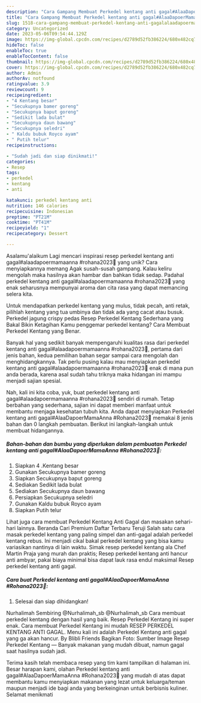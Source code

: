 ```yaml
---
description: "Cara Gampang Membuat Perkedel kentang anti gagal#AlaaDapoerMamaAnna #Rohana2023🥔{ yang Menggugah Selera"
title: "Cara Gampang Membuat Perkedel kentang anti gagal#AlaaDapoerMamaAnna #Rohana2023🥔{ yang Menggugah Selera"
slug: 1518-cara-gampang-membuat-perkedel-kentang-anti-gagalalaadapoermamaanna-rohana2023-yang-menggugah-selera
category: Uncategorized
date: 2023-05-06T09:54:44.129Z
image: https://img-global.cpcdn.com/recipes/d2789d52fb386224/680x482cq70/perkedel-kentang-anti-gagalalaadapoermamaanna-rohana2023-foto-resep-utama.jpg
hideToc: false
enableToc: true
enableTocContent: false
thumbnail: https://img-global.cpcdn.com/recipes/d2789d52fb386224/680x482cq70/perkedel-kentang-anti-gagalalaadapoermamaanna-rohana2023-foto-resep-utama.jpg
cover: https://img-global.cpcdn.com/recipes/d2789d52fb386224/680x482cq70/perkedel-kentang-anti-gagalalaadapoermamaanna-rohana2023-foto-resep-utama.jpg
author: Admin
authorAv: notfound
ratingvalue: 3.9
reviewcount: 9
recipeingredient:
- "4 Kentang besar"
- "Secukupnya bamer goreng"
- "Secukupnya baput goreng"
- "Sedikit lada bulat"
- "Secukupnya daun bawang"
- "Secukupnya seledri"
- " Kaldu bubuk Royco ayam"
- " Putih telur"
recipeinstructions:

- "Sudah jadi dan siap dinikmati!"
categories:
- Resep
tags:
- perkedel
- kentang
- anti

katakunci: perkedel kentang anti 
nutrition: 146 calories
recipecuisine: Indonesian
preptime: "PT21M"
cooktime: "PT41M"
recipeyield: "1"
recipecategory: Dessert

---
```



Asalamu'alaikum Lagi mencari inspirasi resep perkedel kentang anti gagal#alaadapoermamaanna #rohana2023🥔 yang unik? Cara menyiapkannya memang Agak susah-susah gampang. Kalau keliru mengolah maka hasilnya akan hambar dan bahkan tidak sedap. Padahal perkedel kentang anti gagal#alaadapoermamaanna #rohana2023🥔 yang enak seharusnya mempunyai aroma dan cita rasa yang dapat memancing selera kita.


Untuk mendapatkan perkedel kentang yang mulus, tidak pecah, anti retak, pilihlah kentang yang tua umbinya dan tidak ada yang cacat atau busuk. Perkedel jagung crispy pedas Resep Perkedel Kentang Sederhana yang Bakal Bikin Ketagihan Kamu penggemar perkedel kentang? Cara Membuat Perkedel Kentang yang Benar.

Banyak hal yang sedikit banyak mempengaruhi kualitas rasa dari perkedel kentang anti gagal#alaadapoermamaanna #rohana2023🥔, pertama dari jenis bahan, kedua pemilihan bahan segar sampai cara mengolah dan menghidangkannya. Tak perlu pusing kalau mau menyiapkan perkedel kentang anti gagal#alaadapoermamaanna #rohana2023🥔 enak di mana pun anda berada, karena asal sudah tahu triknya maka hidangan ini mampu menjadi sajian spesial.


Nah, kali ini kita coba, yuk, buat perkedel kentang anti gagal#alaadapoermamaanna #rohana2023🥔 sendiri di rumah. Tetap berbahan yang sederhana, sajian ini dapat memberi manfaat untuk membantu menjaga kesehatan tubuh kita. Anda dapat menyiapkan Perkedel kentang anti gagal#AlaaDapoerMamaAnna #Rohana2023🥔 memakai 8 jenis bahan dan 0 langkah pembuatan. Berikut ini langkah-langkah untuk membuat hidangannya.

<!--inarticleads1-->

##### Bahan-bahan dan bumbu yang diperlukan dalam pembuatan Perkedel kentang anti gagal#AlaaDapoerMamaAnna #Rohana2023🥔:

1. Siapkan 4 .Kentang besar
1. Gunakan Secukupnya bamer goreng
1. Siapkan Secukupnya baput goreng
1. Sediakan Sedikit lada bulat
1. Sediakan Secukupnya daun bawang
1. Persiapkan Secukupnya seledri
1. Gunakan  Kaldu bubuk Royco ayam
1. Siapkan  Putih telur


Lihat juga cara membuat Perkedel Kentang Anti Gagal dan masakan sehari-hari lainnya. Beranda Cari Premium Daftar Terbaru Teruji Salah satu cara masak perkedel kentang yang paling simpel dan anti-gagal adalah perkedel kentang rebus. Ini menjadi cikal bakal perkedel kentang yang bisa kamu variasikan nantinya di lain waktu. Simak resep perkedel kentang ala Chef Martin Praja yang murah dan praktis; Resep perkedel kentang anti hancur anti ambyar, pakai biaya minimal bisa dapat lauk rasa endul maksimal Resep perkedel kentang anti gagal. 

<!--inarticleads2-->

##### Cara buat Perkedel kentang anti gagal#AlaaDapoerMamaAnna #Rohana2023🥔:


1. Selesai dan siap dihidangkan!

Nurhalimah Sembiring @Nurhalimah_sb @Nurhalimah_sb Cara membuat perkedel kentang dengan hasil yang baik. Resep Perkedel Kentang ini super enak. Cara membuat Perkedel Kentang ini mudah RESEP PERKEDEL KENTANG ANTI GAGAL. Menu kali ini adalah Perkedel Kentang anti gagal yang ga akan hancur. By Blibli Friends Bagikan Foto: Sumber Image Resep Perkedel Kentang — Banyak makanan yang mudah dibuat, namun gagal saat hasilnya sudah jadi. 

Terima kasih telah membaca resep yang tim kami tampilkan di halaman ini. Besar harapan kami, olahan Perkedel kentang anti gagal#AlaaDapoerMamaAnna #Rohana2023🥔 yang mudah di atas dapat membantu kamu menyiapkan makanan yang lezat untuk keluarga/teman maupun menjadi ide bagi anda yang berkeinginan untuk berbisnis kuliner. Selamat menikmati
